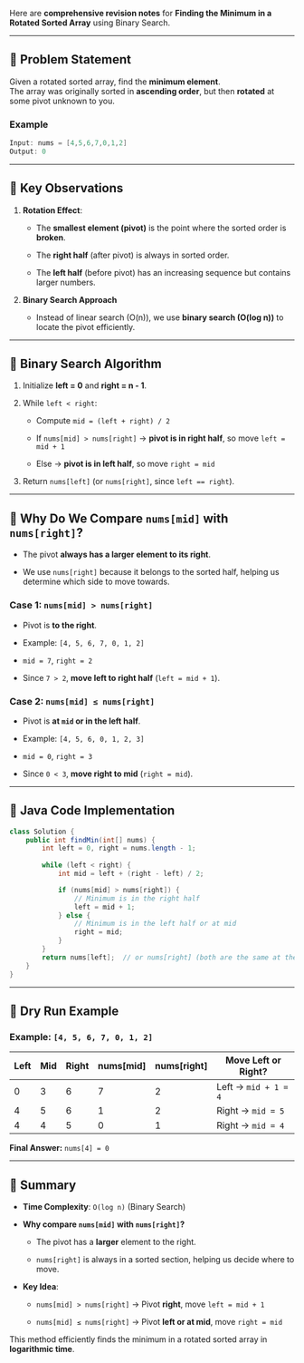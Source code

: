 Here are **comprehensive revision notes** for **Finding the Minimum in a Rotated Sorted Array** using Binary Search.

---

## **🔹 Problem Statement**

Given a rotated sorted array, find the **minimum element**.  
The array was originally sorted in **ascending order**, but then **rotated** at some pivot unknown to you.

### **Example**

```java
Input: nums = [4,5,6,7,0,1,2]
Output: 0
```

---

## **🔹 Key Observations**

1. **Rotation Effect**:
    
    - The **smallest element (pivot)** is the point where the sorted order is **broken**.
        
    - The **right half** (after pivot) is always in sorted order.
        
    - The **left half** (before pivot) has an increasing sequence but contains larger numbers.
        
2. **Binary Search Approach**
    
    - Instead of linear search (O(n)), we use **binary search (O(log n))** to locate the pivot efficiently.
        

---

## **🔹 Binary Search Algorithm**

1. Initialize **left = 0** and **right = n - 1**.
    
2. While `left < right`:
    
    - Compute `mid = (left + right) / 2`
        
    - If `nums[mid] > nums[right]` → **pivot is in right half**, so move `left = mid + 1`
        
    - Else → **pivot is in left half**, so move `right = mid`
        
3. Return `nums[left]` (or `nums[right]`, since `left == right`).
    

---

## **🔹 Why Do We Compare `nums[mid]` with `nums[right]`?**

- The pivot **always has a larger element to its right**.
    
- We use `nums[right]` because it belongs to the sorted half, helping us determine which side to move towards.
    

### **Case 1: `nums[mid] > nums[right]`**

- Pivot is **to the right**.
    
- Example: `[4, 5, 6, 7, 0, 1, 2]`
    
- `mid = 7`, `right = 2`
    
- Since `7 > 2`, **move left to right half** (`left = mid + 1`).
    

### **Case 2: `nums[mid] ≤ nums[right]`**

- Pivot is **at `mid` or in the left half**.
    
- Example: `[4, 5, 6, 0, 1, 2, 3]`
    
- `mid = 0`, `right = 3`
    
- Since `0 < 3`, **move right to mid** (`right = mid`).
    

---

## **🔹 Java Code Implementation**

```java
class Solution {
    public int findMin(int[] nums) {
        int left = 0, right = nums.length - 1;
        
        while (left < right) {
            int mid = left + (right - left) / 2;

            if (nums[mid] > nums[right]) {
                // Minimum is in the right half
                left = mid + 1;
            } else {
                // Minimum is in the left half or at mid
                right = mid;
            }
        }
        return nums[left];  // or nums[right] (both are the same at the end)
    }
}
```

---

## **🔹 Dry Run Example**

### **Example: `[4, 5, 6, 7, 0, 1, 2]`**

|Left|Mid|Right|nums[mid]|nums[right]|Move Left or Right?|
|---|---|---|---|---|---|
|0|3|6|7|2|Left → `mid + 1 = 4`|
|4|5|6|1|2|Right → `mid = 5`|
|4|4|5|0|1|Right → `mid = 4`|

**Final Answer:** `nums[4] = 0`

---

## **🔹 Summary**

- **Time Complexity**: `O(log n)` (Binary Search)
    
- **Why compare `nums[mid]` with `nums[right]`?**
    
    - The pivot has a **larger** element to the right.
        
    - `nums[right]` is always in a sorted section, helping us decide where to move.
        
- **Key Idea**:
    
    - `nums[mid] > nums[right]` → Pivot **right**, move `left = mid + 1`
        
    - `nums[mid] ≤ nums[right]` → Pivot **left or at mid**, move `right = mid`
        

This method efficiently finds the minimum in a rotated sorted array in **logarithmic time**.